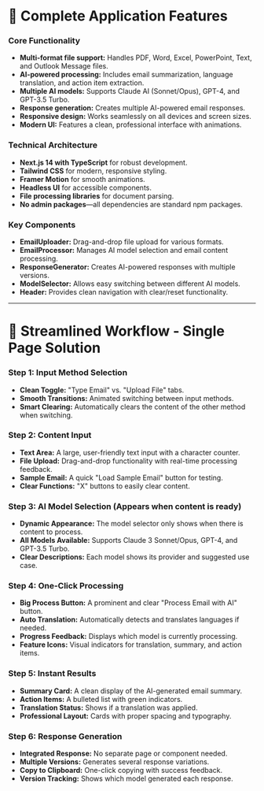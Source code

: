 # 🚀 Complete Application Features

### Core Functionality

* **Multi-format file support:** Handles PDF, Word, Excel, PowerPoint, Text, and Outlook Message files.
* **AI-powered processing:** Includes email summarization, language translation, and action item extraction.
* **Multiple AI models:** Supports Claude AI (Sonnet/Opus), GPT-4, and GPT-3.5 Turbo.
* **Response generation:** Creates multiple AI-powered email responses.
* **Responsive design:** Works seamlessly on all devices and screen sizes.
* **Modern UI:** Features a clean, professional interface with animations.

### Technical Architecture

* **Next.js 14 with TypeScript** for robust development.
* **Tailwind CSS** for modern, responsive styling.
* **Framer Motion** for smooth animations.
* **Headless UI** for accessible components.
* **File processing libraries** for document parsing.
* **No admin packages**—all dependencies are standard npm packages.

### Key Components

* **EmailUploader:** Drag-and-drop file upload for various formats.
* **EmailProcessor:** Manages AI model selection and email content processing.
* **ResponseGenerator:** Creates AI-powered responses with multiple versions.
* **ModelSelector:** Allows easy switching between different AI models.
* **Header:** Provides clean navigation with clear/reset functionality.

---

# 🚀 Streamlined Workflow - Single Page Solution

### Step 1: Input Method Selection

* **Clean Toggle:** "Type Email" vs. "Upload File" tabs.
* **Smooth Transitions:** Animated switching between input methods.
* **Smart Clearing:** Automatically clears the content of the other method when switching.

### Step 2: Content Input

* **Text Area:** A large, user-friendly text input with a character counter.
* **File Upload:** Drag-and-drop functionality with real-time processing feedback.
* **Sample Email:** A quick "Load Sample Email" button for testing.
* **Clear Functions:** "X" buttons to easily clear content.

### Step 3: AI Model Selection (Appears when content is ready)

* **Dynamic Appearance:** The model selector only shows when there is content to process.
* **All Models Available:** Supports Claude 3 Sonnet/Opus, GPT-4, and GPT-3.5 Turbo.
* **Clear Descriptions:** Each model shows its provider and suggested use case.

### Step 4: One-Click Processing

* **Big Process Button:** A prominent and clear "Process Email with AI" button.
* **Auto Translation:** Automatically detects and translates languages if needed.
* **Progress Feedback:** Displays which model is currently processing.
* **Feature Icons:** Visual indicators for translation, summary, and action items.

### Step 5: Instant Results

* **Summary Card:** A clean display of the AI-generated email summary.
* **Action Items:** A bulleted list with green indicators.
* **Translation Status:** Shows if a translation was applied.
* **Professional Layout:** Cards with proper spacing and typography.

### Step 6: Response Generation

* **Integrated Response:** No separate page or component needed.
* **Multiple Versions:** Generates several response variations.
* **Copy to Clipboard:** One-click copying with success feedback.
* **Version Tracking:** Shows which model generated each response.
